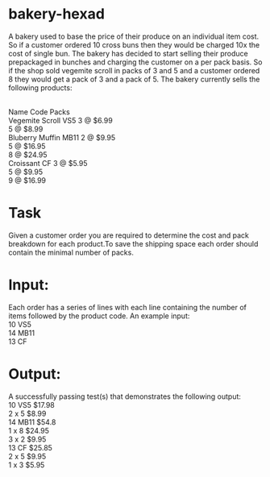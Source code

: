# bakery-hexad

A bakery used to base the price of their produce on an individual item cost. So if a customer ordered
10 cross buns then they would be charged 10x the cost of single bun. The bakery has decided to start
selling their produce prepackaged in bunches and charging the customer on a per pack basis. So if the
shop sold vegemite scroll in packs of 3 and 5 and a customer ordered 8 they would get a pack of 3 and
a pack of 5. The bakery currently sells the following products:

</br > Name                Code            Packs
</br > Vegemite Scroll       VS5                    3 @ $6.99
                                      </br >        5 @ $8.99
</br > Bluberry Muffin       MB11                   2 @ $9.95
                                      </br >        5 @ $16.95
                                      </br >        8 @ $24.95 
</br > Croissant             CF         3 @ $5.95
                                      </br >  5 @ $9.95
                                      </br >  9 @ $16.99
# Task
Given a customer order you are required to determine the cost and pack breakdown for each product.To save the shipping space each order should contain the minimal number of packs.

# Input:
Each order has a series of lines with each line containing the number of items followed by the
product code. An example input:
</br > 10 VS5
</br > 14 MB11
</br > 13 CF

# Output:
A successfully passing test(s) that demonstrates the following output:
</br > 10 VS5 $17.98
</br > 2 x 5 $8.99
</br > 14 MB11 $54.8
</br > 1 x 8 $24.95
</br > 3 x 2 $9.95
</br > 13 CF $25.85
</br > 2 x 5 $9.95
</br > 1 x 3 $5.95
